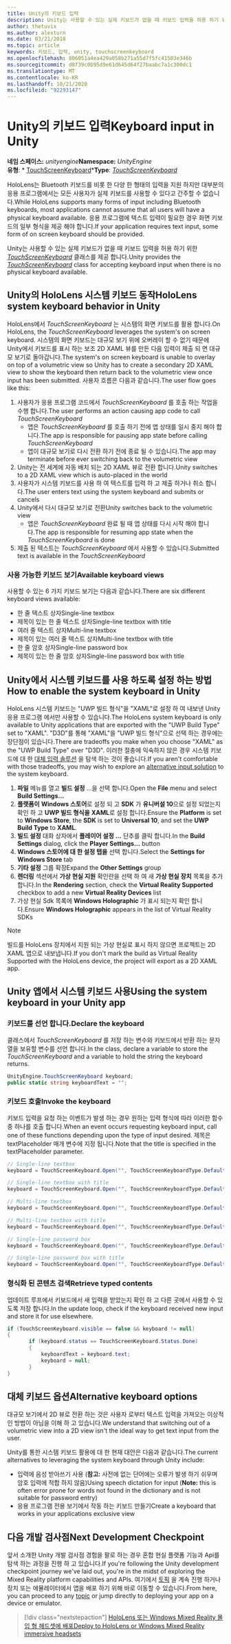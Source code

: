 ```yaml
---
title: Unity의 키보드 입력
description: Unity는 사용할 수 있는 실제 키보드가 없을 때 키보드 입력을 허용 하기 위한 TouchScreenKeyboard 클래스를 제공 합니다.
author: thetuvix
ms.author: alexturn
ms.date: 03/21/2018
ms.topic: article
keywords: 키보드, 입력, unity, touchscreenkeyboard
ms.openlocfilehash: 806051a4ea429a058b271a55d7f5fc41503e346b
ms.sourcegitcommit: d8f39c0b95d9e61d645d64f27baabc7a1c300dc1
ms.translationtype: MT
ms.contentlocale: ko-KR
ms.lasthandoff: 10/21/2020
ms.locfileid: "92293147"
---
```

# <a name="keyboard-input-in-unity"></a><span data-ttu-id="9de0e-104">Unity의 키보드 입력</span><span class="sxs-lookup"><span data-stu-id="9de0e-104">Keyboard input in Unity</span></span>

<span data-ttu-id="9de0e-105">**네임 스페이스:** *unityengine*</span><span class="sxs-lookup"><span data-stu-id="9de0e-105">**Namespace:** *UnityEngine*</span></span><br>
 <span data-ttu-id="9de0e-106">**유형**: \* [TouchScreenKeyboard](https://docs.unity3d.com/ScriptReference/TouchScreenKeyboard.html)\*</span><span class="sxs-lookup"><span data-stu-id="9de0e-106">**Type**: *[TouchScreenKeyboard](https://docs.unity3d.com/ScriptReference/TouchScreenKeyboard.html)*</span></span>

<span data-ttu-id="9de0e-107">HoloLens는 Bluetooth 키보드를 비롯 한 다양 한 형태의 입력을 지원 하지만 대부분의 응용 프로그램에서는 모든 사용자가 실제 키보드를 사용할 수 있다고 간주할 수 없습니다.</span><span class="sxs-lookup"><span data-stu-id="9de0e-107">While HoloLens supports many forms of input including Bluetooth keyboards, most applications cannot assume that all users will have a physical keyboard available.</span></span> <span data-ttu-id="9de0e-108">응용 프로그램에 텍스트 입력이 필요한 경우 화면 키보드의 일부 형식을 제공 해야 합니다.</span><span class="sxs-lookup"><span data-stu-id="9de0e-108">If your application requires text input, some form of on screen keyboard should be provided.</span></span>

<span data-ttu-id="9de0e-109">Unity는 사용할 수 있는 실제 키보드가 없을 때 키보드 입력을 허용 하기 위한 *[TouchScreenKeyboard](https://docs.unity3d.com/ScriptReference/TouchScreenKeyboard.html)* 클래스를 제공 합니다.</span><span class="sxs-lookup"><span data-stu-id="9de0e-109">Unity provides the *[TouchScreenKeyboard](https://docs.unity3d.com/ScriptReference/TouchScreenKeyboard.html)* class for accepting keyboard input when there is no physical keyboard available.</span></span>

## <a name="hololens-system-keyboard-behavior-in-unity"></a><span data-ttu-id="9de0e-110">Unity의 HoloLens 시스템 키보드 동작</span><span class="sxs-lookup"><span data-stu-id="9de0e-110">HoloLens system keyboard behavior in Unity</span></span>

<span data-ttu-id="9de0e-111">HoloLens에서 *TouchScreenKeyboard* 는 시스템의 화면 키보드를 활용 합니다.</span><span class="sxs-lookup"><span data-stu-id="9de0e-111">On HoloLens, the *TouchScreenKeyboard* leverages the system's on screen keyboard.</span></span> <span data-ttu-id="9de0e-112">시스템의 화면 키보드는 대규모 보기 위에 오버레이 할 수 없기 때문에 Unity에서 키보드를 표시 하는 보조 2D XAML 뷰를 만든 다음 입력이 제출 되 면 대규모 보기로 돌아갑니다.</span><span class="sxs-lookup"><span data-stu-id="9de0e-112">The system's on screen keyboard is unable to overlay on top of a volumetric view so Unity has to create a secondary 2D XAML view to show the keyboard then return back to the volumetric view once input has been submitted.</span></span> <span data-ttu-id="9de0e-113">사용자 흐름은 다음과 같습니다.</span><span class="sxs-lookup"><span data-stu-id="9de0e-113">The user flow goes like this:</span></span>
1. <span data-ttu-id="9de0e-114">사용자가 응용 프로그램 코드에서 *TouchScreenKeyboard* 를 호출 하는 작업을 수행 합니다.</span><span class="sxs-lookup"><span data-stu-id="9de0e-114">The user performs an action causing app code to call *TouchScreenKeyboard*</span></span>
    * <span data-ttu-id="9de0e-115">앱은 *TouchScreenKeyboard* 를 호출 하기 전에 앱 상태를 일시 중지 해야 합니다.</span><span class="sxs-lookup"><span data-stu-id="9de0e-115">The app is responsible for pausing app state before calling *TouchScreenKeyboard*</span></span>
    * <span data-ttu-id="9de0e-116">앱이 대규모 보기로 다시 전환 하기 전에 종료 될 수 있습니다.</span><span class="sxs-lookup"><span data-stu-id="9de0e-116">The app may terminate before ever switching back to the volumetric view</span></span>
2. <span data-ttu-id="9de0e-117">Unity는 전 세계에 자동 배치 되는 2D XAML 뷰로 전환 합니다.</span><span class="sxs-lookup"><span data-stu-id="9de0e-117">Unity switches to a 2D XAML view which is auto-placed in the world</span></span>
3. <span data-ttu-id="9de0e-118">사용자가 시스템 키보드를 사용 하 여 텍스트를 입력 하 고 제출 하거나 취소 합니다.</span><span class="sxs-lookup"><span data-stu-id="9de0e-118">The user enters text using the system keyboard and submits or cancels</span></span>
4. <span data-ttu-id="9de0e-119">Unity에서 다시 대규모 보기로 전환</span><span class="sxs-lookup"><span data-stu-id="9de0e-119">Unity switches back to the volumetric view</span></span>
    * <span data-ttu-id="9de0e-120">앱은 *TouchScreenKeyboard* 완료 될 때 앱 상태를 다시 시작 해야 합니다.</span><span class="sxs-lookup"><span data-stu-id="9de0e-120">The app is responsible for resuming app state when the *TouchScreenKeyboard* is done</span></span>
5. <span data-ttu-id="9de0e-121">제출 된 텍스트는 *TouchScreenKeyboard* 에서 사용할 수 있습니다.</span><span class="sxs-lookup"><span data-stu-id="9de0e-121">Submitted text is available in the *TouchScreenKeyboard*</span></span>

### <a name="available-keyboard-views"></a><span data-ttu-id="9de0e-122">사용 가능한 키보드 보기</span><span class="sxs-lookup"><span data-stu-id="9de0e-122">Available keyboard views</span></span>

<span data-ttu-id="9de0e-123">사용할 수 있는 6 가지 키보드 보기는 다음과 같습니다.</span><span class="sxs-lookup"><span data-stu-id="9de0e-123">There are six different keyboard views available:</span></span>
* <span data-ttu-id="9de0e-124">한 줄 텍스트 상자</span><span class="sxs-lookup"><span data-stu-id="9de0e-124">Single-line textbox</span></span>
* <span data-ttu-id="9de0e-125">제목이 있는 한 줄 텍스트 상자</span><span class="sxs-lookup"><span data-stu-id="9de0e-125">Single-line textbox with title</span></span>
* <span data-ttu-id="9de0e-126">여러 줄 텍스트 상자</span><span class="sxs-lookup"><span data-stu-id="9de0e-126">Multi-line textbox</span></span>
* <span data-ttu-id="9de0e-127">제목이 있는 여러 줄 텍스트 상자</span><span class="sxs-lookup"><span data-stu-id="9de0e-127">Multi-line textbox with title</span></span>
* <span data-ttu-id="9de0e-128">한 줄 암호 상자</span><span class="sxs-lookup"><span data-stu-id="9de0e-128">Single-line password box</span></span>
* <span data-ttu-id="9de0e-129">제목이 있는 한 줄 암호 상자</span><span class="sxs-lookup"><span data-stu-id="9de0e-129">Single-line password box with title</span></span>

## <a name="how-to-enable-the-system-keyboard-in-unity"></a><span data-ttu-id="9de0e-130">Unity에서 시스템 키보드를 사용 하도록 설정 하는 방법</span><span class="sxs-lookup"><span data-stu-id="9de0e-130">How to enable the system keyboard in Unity</span></span>

<span data-ttu-id="9de0e-131">HoloLens 시스템 키보드는 "UWP 빌드 형식"을 "XAML"로 설정 하 여 내보낸 Unity 응용 프로그램 에서만 사용할 수 있습니다.</span><span class="sxs-lookup"><span data-stu-id="9de0e-131">The HoloLens system keyboard is only available to Unity applications that are exported with the "UWP Build Type" set to "XAML".</span></span> <span data-ttu-id="9de0e-132">"D3D"를 통해 "XAML"을 "UWP 빌드 형식"으로 선택 하는 경우에는 장단점이 있습니다.</span><span class="sxs-lookup"><span data-stu-id="9de0e-132">There are tradeoffs you make when you choose "XAML" as the "UWP Build Type" over "D3D".</span></span> <span data-ttu-id="9de0e-133">이러한 절충에 익숙하지 않은 경우 시스템 키보드에 대 한 [대체 입력 솔루션](#alternative-keyboard-options) 을 탐색 하는 것이 좋습니다.</span><span class="sxs-lookup"><span data-stu-id="9de0e-133">If you aren't comfortable with those tradeoffs, you may wish to explore an [alternative input solution](#alternative-keyboard-options) to the system keyboard.</span></span>
1. <span data-ttu-id="9de0e-134">**파일** 메뉴를 열고 **빌드 설정** ...을 선택 합니다.</span><span class="sxs-lookup"><span data-stu-id="9de0e-134">Open the **File** menu and select **Build Settings...**</span></span>
2. <span data-ttu-id="9de0e-135">**플랫폼이** **Windows 스토어**로 설정 되 고 **SDK** 가 **유니버설 10**으로 설정 되었는지 확인 하 고 **UWP 빌드 형식을** **XAML**로 설정 합니다.</span><span class="sxs-lookup"><span data-stu-id="9de0e-135">Ensure the **Platform** is set to **Windows Store**, the **SDK** is set to **Universal 10**, and set the **UWP Build Type** to **XAML**.</span></span>
3. <span data-ttu-id="9de0e-136">**빌드 설정** 대화 상자에서 **플레이어 설정 ...** 단추를 클릭 합니다.</span><span class="sxs-lookup"><span data-stu-id="9de0e-136">In the **Build Settings** dialog, click the **Player Settings...** button</span></span>
4. <span data-ttu-id="9de0e-137">**Windows 스토어에 대 한 설정 탭을** 선택 합니다.</span><span class="sxs-lookup"><span data-stu-id="9de0e-137">Select the **Settings for Windows Store** tab</span></span>
5. <span data-ttu-id="9de0e-138">**기타 설정** 그룹 확장</span><span class="sxs-lookup"><span data-stu-id="9de0e-138">Expand the **Other Settings** group</span></span>
6. <span data-ttu-id="9de0e-139">**렌더링** 섹션에서 **가상 현실 지원** 확인란을 선택 하 여 새 **가상 현실 장치** 목록을 추가 합니다.</span><span class="sxs-lookup"><span data-stu-id="9de0e-139">In the **Rendering** section, check the **Virtual Reality Supported** checkbox to add a new **Virtual Reality Devices** list</span></span>
7. <span data-ttu-id="9de0e-140">가상 현실 Sdk 목록에 **Windows Holographic** 가 표시 되는지 확인 합니다.</span><span class="sxs-lookup"><span data-stu-id="9de0e-140">Ensure **Windows Holographic** appears in the list of Virtual Reality SDKs</span></span>

>[!NOTE]
><span data-ttu-id="9de0e-141">빌드를 HoloLens 장치에서 지원 되는 가상 현실로 표시 하지 않으면 프로젝트는 2D XAML 앱으로 내보냅니다.</span><span class="sxs-lookup"><span data-stu-id="9de0e-141">If you don't mark the build as Virtual Reality Supported with the HoloLens device, the project will export as a 2D XAML app.</span></span>

## <a name="using-the-system-keyboard-in-your-unity-app"></a><span data-ttu-id="9de0e-142">Unity 앱에서 시스템 키보드 사용</span><span class="sxs-lookup"><span data-stu-id="9de0e-142">Using the system keyboard in your Unity app</span></span>

### <a name="declare-the-keyboard"></a><span data-ttu-id="9de0e-143">키보드를 선언 합니다.</span><span class="sxs-lookup"><span data-stu-id="9de0e-143">Declare the keyboard</span></span>

<span data-ttu-id="9de0e-144">클래스에서 *TouchScreenKeyboard* 를 저장 하는 변수와 키보드에서 반환 하는 문자열을 보유할 변수를 선언 합니다.</span><span class="sxs-lookup"><span data-stu-id="9de0e-144">In the class, declare a variable to store the *TouchScreenKeyboard* and a variable to hold the string the keyboard returns.</span></span>

```cs
UnityEngine.TouchScreenKeyboard keyboard;
public static string keyboardText = "";
```

### <a name="invoke-the-keyboard"></a><span data-ttu-id="9de0e-145">키보드 호출</span><span class="sxs-lookup"><span data-stu-id="9de0e-145">Invoke the keyboard</span></span>

<span data-ttu-id="9de0e-146">키보드 입력을 요청 하는 이벤트가 발생 하는 경우 원하는 입력 형식에 따라 이러한 함수 중 하나를 호출 합니다.</span><span class="sxs-lookup"><span data-stu-id="9de0e-146">When an event occurs requesting keyboard input, call one of these functions depending upon the type of input desired.</span></span> <span data-ttu-id="9de0e-147">제목은 textPlaceholder 매개 변수에 지정 됩니다.</span><span class="sxs-lookup"><span data-stu-id="9de0e-147">Note that the title is specified in the textPlaceholder parameter.</span></span>

```cs
// Single-line textbox
keyboard = TouchScreenKeyboard.Open("", TouchScreenKeyboardType.Default, false, false, false, false);

// Single-line textbox with title
keyboard = TouchScreenKeyboard.Open("", TouchScreenKeyboardType.Default, false, false, false, false, "Single-line title");

// Multi-line textbox
keyboard = TouchScreenKeyboard.Open("", TouchScreenKeyboardType.Default, false, true, false, false);

// Multi-line textbox with title
keyboard = TouchScreenKeyboard.Open("", TouchScreenKeyboardType.Default, false, true, false, false, "Multi-line Title");

// Single-line password box
keyboard = TouchScreenKeyboard.Open("", TouchScreenKeyboardType.Default, false, false, true, false);

// Single-line password box with title
keyboard = TouchScreenKeyboard.Open("", TouchScreenKeyboardType.Default, false, false, true, false, "Secure Single-line Title");
```

### <a name="retrieve-typed-contents"></a><span data-ttu-id="9de0e-148">형식화 된 콘텐츠 검색</span><span class="sxs-lookup"><span data-stu-id="9de0e-148">Retrieve typed contents</span></span>

<span data-ttu-id="9de0e-149">업데이트 루프에서 키보드에서 새 입력을 받았는지 확인 하 고 다른 곳에서 사용할 수 있도록 저장 합니다.</span><span class="sxs-lookup"><span data-stu-id="9de0e-149">In the update loop, check if the keyboard received new input and store it for use elsewhere.</span></span>

```cs
if (TouchScreenKeyboard.visible == false && keyboard != null)
{
       if (keyboard.status == TouchScreenKeyboard.Status.Done)
       {
           keyboardText = keyboard.text;
           keyboard = null;
       }
}
```

## <a name="alternative-keyboard-options"></a><span data-ttu-id="9de0e-150">대체 키보드 옵션</span><span class="sxs-lookup"><span data-stu-id="9de0e-150">Alternative keyboard options</span></span>

<span data-ttu-id="9de0e-151">대규모 보기에서 2D 뷰로 전환 하는 것은 사용자 로부터 텍스트 입력을 가져오는 이상적인 방법이 아님을 이해 하 고 있습니다.</span><span class="sxs-lookup"><span data-stu-id="9de0e-151">We understand that switching out of a volumetric view into a 2D view isn't the ideal way to get text input from the user.</span></span>

<span data-ttu-id="9de0e-152">Unity를 통한 시스템 키보드 활용에 대 한 현재 대안은 다음과 같습니다.</span><span class="sxs-lookup"><span data-stu-id="9de0e-152">The current alternatives to leveraging the system keyboard through Unity include:</span></span>
* <span data-ttu-id="9de0e-153">입력에 음성 받아쓰기 사용 (<b>참고:</b> 사전에 없는 단어에는 오류가 발생 하기 쉬우며 암호 입력에 적합 하지 않음)</span><span class="sxs-lookup"><span data-stu-id="9de0e-153">Using speech dictation for input (<b>Note:</b> this is often error prone for words not found in the dictionary and is not suitable for password entry)</span></span>
* <span data-ttu-id="9de0e-154">응용 프로그램 전용 보기에서 작동 하는 키보드 만들기</span><span class="sxs-lookup"><span data-stu-id="9de0e-154">Create a keyboard that works in your applications exclusive view</span></span>

## <a name="next-development-checkpoint"></a><span data-ttu-id="9de0e-155">다음 개발 검사점</span><span class="sxs-lookup"><span data-stu-id="9de0e-155">Next Development Checkpoint</span></span>

<span data-ttu-id="9de0e-156">앞서 소개한 Unity 개발 검사점 경험을 팔로 하는 경우 혼합 현실 플랫폼 기능과 Api를 탐색 하는 과정을 진행 하 고 있습니다.</span><span class="sxs-lookup"><span data-stu-id="9de0e-156">If you're following the Unity development checkpoint journey we've laid out, you're in the midst of exploring the Mixed Reality platform capabilities and APIs.</span></span> <span data-ttu-id="9de0e-157">여기에서 [토픽](unity-development-overview.md#3-platform-capabilities-and-apis) 을 계속 진행 하거나 장치 또는 에뮬레이터에서 앱을 배포 하기 위해 바로 이동할 수 있습니다.</span><span class="sxs-lookup"><span data-stu-id="9de0e-157">From here, you can proceed to any [topic](unity-development-overview.md#3-platform-capabilities-and-apis) or jump directly to deploying your app on a device or emulator.</span></span>

> [!div class="nextstepaction"]
> [<span data-ttu-id="9de0e-158">HoloLens 또는 Windows Mixed Reality 몰입 형 헤드셋에 배포</span><span class="sxs-lookup"><span data-stu-id="9de0e-158">Deploy to HoloLens or Windows Mixed Reality immersive headsets</span></span>](../platform-capabilities-and-apis/using-visual-studio.md)
